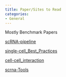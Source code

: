 ```yaml
---
title: Paper/Sites to Read
categories:
- General
---
```


Mostly Benchmark Papers  

[scRNA-pipeline](https://www.biorxiv.org/content/10.1101/2022.09.26.509481v1.full)

[single-cell_Best_Practices](https://www.sc-best-practices.org/preamble.html)  

[cell-cell_interaction](https://academic.oup.com/bfg/article/21/5/339/6640320)  

[scrna-Tools](https://www.scrna-tools.org/)  


